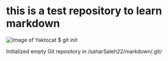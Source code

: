 # this is a test repository to learn markdown
![Image of Yaktocat](https://lthub.ubc.ca/files/2021/06/GitHub-Logo.png)
$ git init

Initialized empty Git repository in /saharSaleh22/markdown/.git/


